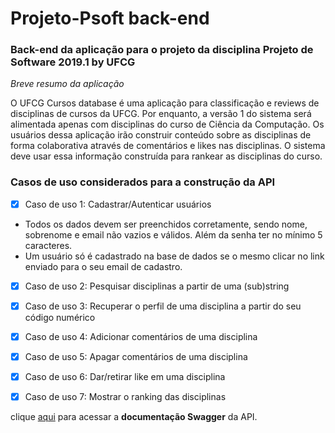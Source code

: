 # Projeto-Psoft back-end

### Back-end da aplicação para o projeto da disciplina Projeto de Software 2019.1 by UFCG

_Breve resumo da aplicação_

O UFCG Cursos database é uma aplicação para classificação e reviews de disciplinas de cursos da UFCG. Por enquanto, a versão 1 do sistema será alimentada apenas com disciplinas do curso de Ciência da Computação. Os usuários dessa aplicação irão construir conteúdo sobre as disciplinas de forma colaborativa através de comentários e likes nas disciplinas. O sistema deve usar essa informação construída para rankear as disciplinas do curso.


### Casos de uso considerados para a construção da API

- [x] Caso de uso 1: Cadastrar/Autenticar usuários

* Todos os dados devem ser preenchidos corretamente, sendo nome, sobrenome e email não vazios e válidos. Além da senha ter no mínimo 5 caracteres.
* Um usuário só é cadastrado na base de dados se o mesmo clicar no link enviado para o seu email de cadastro.

- [x] Caso de uso 2: Pesquisar disciplinas a partir de uma (sub)string
- [x] Caso de uso 3: Recuperar o perfil de uma disciplina a partir do seu código numérico
- [x] Caso de uso 4: Adicionar comentários de uma disciplina
- [x] Caso de uso 5: Apagar comentários de uma disciplina
- [x] Caso de uso 6: Dar/retirar like em uma disciplina
- [x] Caso de uso 7: Mostrar o ranking das disciplinas


clique [aqui](https://projsof.herokuapp.com/api/swagger-ui.html#) para acessar a **documentação Swagger** da API.
